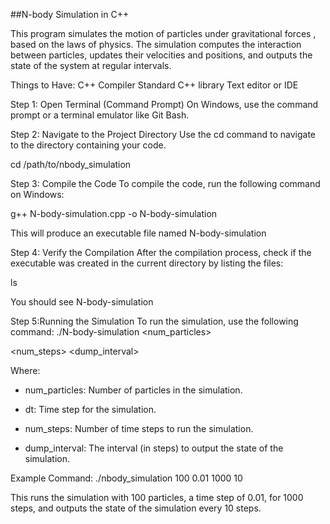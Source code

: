 ##N-body Simulation in C++

This program simulates the motion of particles under gravitational forces
, based on the laws of physics. The simulation computes the interaction
between particles, updates their velocities and positions, and outputs the 
state of the system at regular intervals.

Things to Have:
C++ Compiler 
Standard C++ library
Text editor or IDE

Step 1: Open Terminal (Command Prompt)
On Windows, use the command prompt or a terminal emulator like Git Bash.


Step 2: Navigate to the Project Directory
Use the cd command to navigate to the directory containing your code.

cd /path/to/nbody_simulation


Step 3: Compile the Code
To compile the code, run the following command on Windows:

g++ N-body-simulation.cpp -o N-body-simulation

This will produce an executable file named N-body-simulation


Step 4: Verify the Compilation
After the compilation process, check if the executable was created 
in the current directory by listing the files:

ls

You should see N-body-simulation


Step 5:Running the Simulation
To run the simulation, use the following command:
./N-body-simulation <num_particles> <dt> <num_steps> <dump_interval>

Where:
- num_particles: Number of particles in the simulation.

- dt: Time step for the simulation.
  
- num_steps: Number of time steps to run the simulation.

- dump_interval: The interval (in steps) to output the state of the simulation.
  
Example Command:
./nbody_simulation 100 0.01 1000 10

This runs the simulation with 100 particles, a time step of 0.01, 
for 1000 steps, and outputs the state of the simulation every 10 steps.
